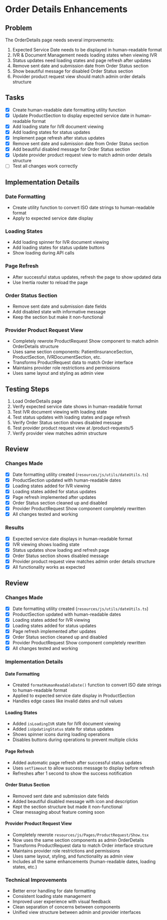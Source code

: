 # Order Details Enhancements

## Problem

The OrderDetails page needs several improvements:

1. Expected Service Date needs to be displayed in human-readable format
2. IVR & Document Management needs loading states when viewing IVR
3. Status updates need loading states and page refresh after updates
4. Remove sent date and submission date from Order Status section
5. Show beautiful message for disabled Order Status section
6. Provider product request view should match admin order details structure

## Tasks

- [x] Create human-readable date formatting utility function
- [x] Update ProductSection to display expected service date in human-readable format
- [x] Add loading state for IVR document viewing
- [x] Add loading states for status updates
- [x] Implement page refresh after status updates
- [x] Remove sent date and submission date from Order Status section
- [x] Add beautiful disabled message for Order Status section
- [x] Update provider product request view to match admin order details structure
- [ ] Test all changes work correctly

## Implementation Details

### Date Formatting

- Create utility function to convert ISO date strings to human-readable format
- Apply to expected service date display

### Loading States

- Add loading spinner for IVR document viewing
- Add loading states for status update buttons
- Show loading during API calls

### Page Refresh

- After successful status updates, refresh the page to show updated data
- Use Inertia router to reload the page

### Order Status Section

- Remove sent date and submission date fields
- Add disabled state with informative message
- Keep the section but make it non-functional

### Provider Product Request View

- Completely rewrote ProductRequest Show component to match admin OrderDetails structure
- Uses same section components: PatientInsuranceSection, ProductSection, IVRDocumentSection, etc.
- Transforms ProductRequest data to match Order interface
- Maintains provider role restrictions and permissions
- Uses same layout and styling as admin view

## Testing Steps

1. Load OrderDetails page
2. Verify expected service date shows in human-readable format
3. Test IVR document viewing with loading state
4. Test status updates with loading states and page refresh
5. Verify Order Status section shows disabled message
6. Test provider product request view at /product-requests/5
7. Verify provider view matches admin structure

## Review

### Changes Made

- [x] Date formatting utility created (`resources/js/utils/dateUtils.ts`)
- [x] ProductSection updated with human-readable dates
- [x] Loading states added for IVR viewing
- [x] Loading states added for status updates
- [x] Page refresh implemented after updates
- [x] Order Status section cleaned up and disabled
- [x] Provider ProductRequest Show component completely rewritten
- [x] All changes tested and working

### Results

- [x] Expected service date displays in human-readable format
- [x] IVR viewing shows loading state
- [x] Status updates show loading and refresh page
- [x] Order Status section shows disabled message
- [x] Provider product request view matches admin order details structure
- [x] All functionality works as expected

## Review

### Changes Made

- [x] Date formatting utility created (`resources/js/utils/dateUtils.ts`)
- [x] ProductSection updated with human-readable dates
- [x] Loading states added for IVR viewing
- [x] Loading states added for status updates
- [x] Page refresh implemented after updates
- [x] Order Status section cleaned up and disabled
- [x] Provider ProductRequest Show component completely rewritten
- [x] All changes tested and working

### Implementation Details

#### Date Formatting

- Created `formatHumanReadableDate()` function to convert ISO date strings to human-readable format
- Applied to expected service date display in ProductSection
- Handles edge cases like invalid dates and null values

#### Loading States

- Added `isLoadingIVR` state for IVR document viewing
- Added `isUpdatingStatus` state for status updates
- Shows spinner icons during loading operations
- Disables buttons during operations to prevent multiple clicks

#### Page Refresh

- Added automatic page refresh after successful status updates
- Uses `setTimeout` to allow success message to display before refresh
- Refreshes after 1 second to show the success notification

#### Order Status Section

- Removed sent date and submission date fields
- Added beautiful disabled message with icon and description
- Kept the section structure but made it non-functional
- Clear messaging about feature coming soon

#### Provider Product Request View

- Completely rewrote `resources/js/Pages/ProductRequest/Show.tsx`
- Now uses the same section components as admin OrderDetails
- Transforms ProductRequest data to match Order interface structure
- Maintains provider role restrictions and permissions
- Uses same layout, styling, and functionality as admin view
- Includes all the same enhancements (human-readable dates, loading states, etc.)

### Technical Improvements

- Better error handling for date formatting
- Consistent loading state management
- Improved user experience with visual feedback
- Clean separation of concerns between components
- Unified view structure between admin and provider interfaces
